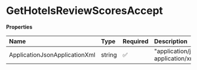 # GetHotelsReviewScoresAccept

**Properties**

| Name                          | Type   | Required | Description                         |
| :---------------------------- | :----- | :------- | :---------------------------------- |
| ApplicationJsonApplicationXml | string | ✅       | "application/json, application/xml" |

<!-- This file was generated by liblab | https://liblab.com/ -->
